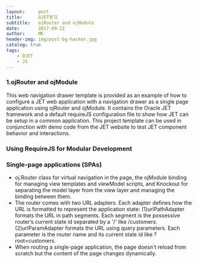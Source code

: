 ```yaml
---
layout:     post
title:      OJET学习
subtitle:   ojRouter and ojModule
date:       2017-09-22
author:     MK
header-img: img/post-bg-hacker.jpg
catalog: true
tags:
    - OJET
    - JS
---
```

### 1.ojRouter and ojModule
  This web navigation drawer template is provided as an example of how to configure
  a JET web application with a navigation drawer as a single page application
  using ojRouter and ojModule.  It contains the Oracle JET framework and a default
  requireJS configuration file to show how JET can be setup in a common application.
  This project template can be used in conjunction with demo code from the JET
  website to test JET component behavior and interactions.

### Using RequireJS for Modular Development
### Single-page applications (SPAs) 
 - oj.Router class for virtual navigation in the page, the ojModule binding for 
managing view templates and viewModel scripts, and Knockout for separating the 
model layer from the view layer and managing the binding between them.
 - The router comes with two URL adapters. Each adapter defines how the URL is formatted to represent the application state:
(1)urlPathAdapter formats the URL in path segments. Each segment is the possessive router’s current state id separated by a '/' like /customers.
(2)urlParamAdapter formats the URL using query parameters. Each parameter is the router name and its current state id like ?root=customers.
 - When routing a single-page application, the page doesn't reload from scratch but the content of the page changes dynamically.

